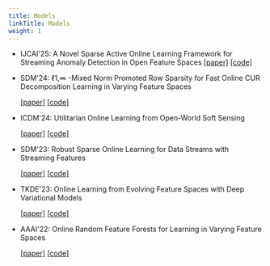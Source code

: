 ```yaml
---
title: Models
linkTitle: Models
weight: 1
---
```


- IJCAI'25: A Novel Sparse Active Online Learning Framework for Streaming Anomaly Detection in Open Feature Spaces
  [[paper]](https://github.com/ZW-SIYUAN/OpenMOA)    [[code]](https://github.com/ZW-SIYUAN/OpenMOA)

- SDM'24: ℓ1,∞ -Mixed Norm Promoted Row Sparsity for Fast Online CUR Decomposition Learning in Varying Feature Spaces

  [[paper]](https://github.com/ZW-SIYUAN/OpenMOA)    [[code]](https://github.com/ZW-SIYUAN/OpenMOA)

- ICDM'24: Utilitarian Online Learning from Open-World Soft Sensing

  [[paper]](https://github.com/ZW-SIYUAN/OpenMOA)    [[code]](https://github.com/ZW-SIYUAN/OpenMOA)

- SDM'23: Robust Sparse Online Learning for Data Streams with Streaming Features

  [[paper]](https://github.com/ZW-SIYUAN/OpenMOA)    [[code]](https://github.com/ZW-SIYUAN/OpenMOA)

- TKDE'23: Online Learning from Evolving Feature Spaces with Deep Variational Models

  [[paper]](https://github.com/ZW-SIYUAN/OpenMOA)    [[code]](https://github.com/ZW-SIYUAN/OpenMOA)

- AAAI'22: Online Random Feature Forests for Learning in Varying Feature Spaces

  [[paper]](https://github.com/ZW-SIYUAN/OpenMOA)    [[code]](https://github.com/ZW-SIYUAN/OpenMOA)


